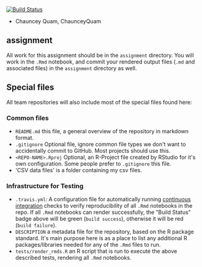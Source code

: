 
[![Build Status](https://travis-ci.com/espm-157/individual-final-project-ChaunceyQuam.svg?token=PDP11MwdLNKu1ZrvFoxt&branch=master)](https://travis-ci.com/espm-157/individual-final-project-ChaunceyQuam)
- Chauncey Quam, ChaunceyQuam


## assignment

All work for this assignment should be in the `assignment` directory.  You will work in the `.Rmd` notebook, and commit your rendered output files (`.md` and associated files) in the `assignment` directory as well.

## Special files

All team repositories will also include most of the special files found here:

### Common files

- `README.md` this file, a general overview of the repository in markdown format.  
- `.gitignore` Optional file, ignore common file types we don't want to accidentally commit to GitHub. Most projects should use this. 
- `<REPO-NAME>.Rproj` Optional, an R-Project file created by RStudio for it's own configuration.  Some people prefer to `.gitignore` this file.
- 'CSV data files' is a folder containing my csv files.


### Infrastructure for Testing

- `.travis.yml`: A configuration file for automatically running [continuous integration](https://travis-ci.com) checks to verify reproducibility of all `.Rmd` notebooks in the repo.  If all `.Rmd` notebooks can render successfully, the "Build Status" badge above will be green (`build success`), otherwise it will be red (`build failure`).  
- `DESCRIPTION` a metadata file for the repository, based on the R package standard. It's main purpose here is as a place to list any additional R packages/libraries needed for any of the `.Rmd` files to run.
- `tests/render_rmds.R` an R script that is run to execute the above described tests, rendering all `.Rmd` notebooks. 




